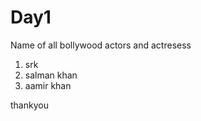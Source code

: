 # Day1

Name of all bollywood actors and actresess
1. srk
2. salman khan
3. aamir khan
 
 
 thankyou
